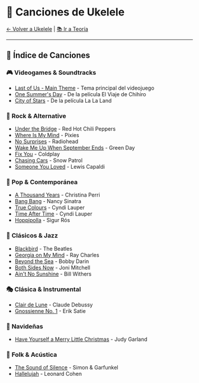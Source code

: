 # 🎼 Canciones de Ukelele

[← Volver a Ukelele](../README.md) | [📚 Ir a Teoría](../teoria.md)

---

## 🎵 **Índice de Canciones**

### 🎮 **Videogames & Soundtracks**
- [Last of Us - Main Theme](./Last_of_Us_TAB.pdf) - Tema principal del videojuego
- [One Summer's Day](./One_Summer's_Day_TAB.pdf) - De la película El Viaje de Chihiro
- [City of Stars](./City_of_Stars.pdf) - De la película La La Land

### 🎸 **Rock & Alternative**
- [Under the Bridge](./Under_the_Bridge_TAB.pdf) - Red Hot Chili Peppers
- [Where Is My Mind](./Where_Is_My_Mind_TAB.pdf) - Pixies
- [No Surprises](./No_Surprises_TAB.pdf) - Radiohead
- [Wake Me Up When September Ends](./Wake_Me_Up_When_September_Ends_TAB.pdf) - Green Day
- [Fix You](./Fix_You_TAB.pdf) - Coldplay
- [Chasing Cars](./Chasing_Cars_TAB.pdf) - Snow Patrol
- [Someone You Loved](./Someone_You_Loved_TAB.pdf) - Lewis Capaldi

### 🎵 **Pop & Contemporánea**
- [A Thousand Years](./A_Thousand_Years_TAB.pdf) - Christina Perri
- [Bang Bang](./Bang_Bang_TAB.pdf) - Nancy Sinatra
- [True Colours](./True_Colours_TAB.pdf) - Cyndi Lauper
- [Time After Time](./Time_After_Time_TAB.pdf) - Cyndi Lauper
- [Hoppipolla](./Hoppipolla_TAB.pdf) - Sigur Rós

### 🎼 **Clásicos & Jazz**
- [Blackbird](./Blackbird_TAB.pdf) - The Beatles
- [Georgia on My Mind](./Georgia_on_My_Mind_TAB.pdf) - Ray Charles
- [Beyond the Sea](./Beyond_the_Sea_TAB.pdf) - Bobby Darin
- [Both Sides Now](./Both_Sides_Now_TAB.pdf) - Joni Mitchell
- [Ain't No Sunshine](./Aint_no_Sunshine_TAB.pdf) - Bill Withers

### 🎭 **Clásica & Instrumental**
- [Clair de Lune](./Clair_de_Lune_TAB.pdf) - Claude Debussy
- [Gnossienne No. 1](./Gnossienne_No._1_TAB.pdf) - Erik Satie

### 🎄 **Navideñas**
- [Have Yourself a Merry Little Christmas](./Have_Yourself_a_Merry_Little_Christmas_TAB.pdf) - Judy Garland

### 🎤 **Folk & Acústica**
- [The Sound of Silence](./The_Sound_of_Silence_TAB.pdf) - Simon & Garfunkel
- [Hallelujah](./Hallelujah_TAB.pdf) - Leonard Cohen
